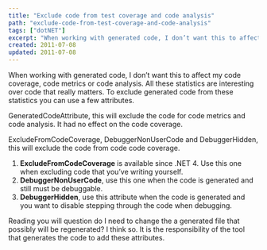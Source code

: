 ```yaml
---
title: "Exclude code from test coverage and code analysis"
path: "exclude-code-from-test-coverage-and-code-analysis"
tags: ["dotNET"]
excerpt: "When working with generated code, I don’t want this to affect my code coverage, code metrics or code analysis. All these statistics are interesting over code that really matters. To exclude generated code from these statistics you can use a few attributes."
created: 2011-07-08
updated: 2011-07-08
---
```



When working with generated code, I don’t want this to affect my code coverage, code metrics or code analysis. All these statistics are interesting over code that really matters. To exclude generated code from these statistics you can use a few attributes.

GeneratedCodeAttribute, this will exclude the code for code metrics and code analysis. It had no effect on the code coverage.

ExcludeFromCodeCoverage, DebuggerNonUserCode and DebuggerHidden, this will exclude the code from code code coverage.

1. **ExcludeFromCodeCoverage** is available since .NET 4. Use this one when excluding code that you’ve writing yourself.
2. **DebuggerNonUserCode**, use this one when the code is generated and still must be debuggable.
3. **DebuggerHidden**, use this attribute when the code is generated and you want to disable stepping through the code when debugging.

Reading you will question do I need to change the a generated file that possibly will be regenerated? I think so. It is the responsibility of the tool that generates the code to add these attributes.

